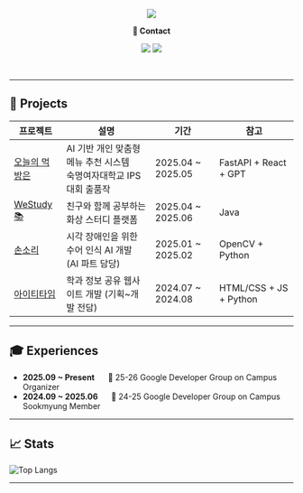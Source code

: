 <!-- 헤더 배너 -->
<p align="center">
  <img src="https://capsule-render.vercel.app/api?type=waving&color=ACBCFF&fontColor=0F1035&height=200&section=header&text=Welcome+to+Yein's+GitHub!👋&fontSize=40"/>
</p>

<!-- 연락처 -->
<p align="center"><strong>📧 Contact</strong></p>
<p align="center">
  <img src="https://img.shields.io/badge/ktyjj0306@sookmyung.ac.kr-EA4335?style=flat-square&logo=gmail&logoColor=white"/>
  <a href="https://yeverydein.tistory.com/"><img src="https://img.shields.io/badge/Tistory Blog-000000?style=flat-square&logo=tistory&logoColor=white"/></a>
</p>

<!-- 자기소개 -->
<p align="center">
  <br>
  <strong></strong>
</p>

---

<!-- ## 💻 Tech Stack
<p>
  <!-- Backend -->
  <!-- <img src="https://img.shields.io/badge/Java-007396?style=flat-square&logo=java&logoColor=white"/>
  <img src="https://img.shields.io/badge/Spring Boot-6DB33F?style=flat-square&logo=springboot&logoColor=white"/>
  <img src="https://img.shields.io/badge/MySQL-4479A1?style=flat-square&logo=mysql&logoColor=white"/>
  <img src="https://img.shields.io/badge/Python-3776AB?style=flat-square&logo=python&logoColor=white"/>
  <img src="https://img.shields.io/badge/FastAPI-009688?style=flat-square&logo=fastapi&logoColor=white"/>
  <!-- AI -->
  <!-- <img src="https://img.shields.io/badge/TensorFlow-FF6F00?style=flat-square&logo=tensorflow&logoColor=white"/>
  <img src="https://img.shields.io/badge/PyTorch-EE4C2C?style=flat-square&logo=pytorch&logoColor=white"/>
  <!-- Frontend -->
  <!-- <img src="https://img.shields.io/badge/Flutter-02569B?style=flat-square&logo=flutter&logoColor=white"/>
  <!-- Tools -->
  <!-- <img src="https://img.shields.io/badge/Git-F05032?style=flat-square&logo=git&logoColor=white"/>
  <img src="https://img.shields.io/badge/GitHub-181717?style=flat-square&logo=github&logoColor=white"/>
  <img src="https://img.shields.io/badge/Notion-000000?style=flat-square&logo=notion&logoColor=white"/> 
</p> 
---   -->


## 🌟 Projects

| 프로젝트 | 설명 | 기간 | 참고 |
|----------|------|------|------|
| [오늘의 먹방은](https://github.com/yeverycode/TodayMenu) | AI 기반 개인 맞춤형 메뉴 추천 시스템<br>숙명여자대학교 IPS 대회 출품작 | 2025.04 ~ 2025.05 | FastAPI + React + GPT |
| [WeStudy 📚](https://github.com/yeverycode/function) | 친구와 함께 공부하는 화상 스터디 플랫폼 | 2025.04 ~ 2025.06 | Java  |
| [손소리](https://github.com/yeverycode/HandData) | 시각 장애인을 위한 수어 인식 AI 개발 (AI 파트 담당) | 2025.01 ~ 2025.02 | OpenCV + Python |
| [아이티타임](https://github.com/yeverycode/ITIME) | 학과 정보 공유 웹사이트 개발 (기획~개발 전담) | 2024.07 ~ 2024.08 | HTML/CSS + JS + Python |


---

## 🎓 Experiences

- **2025.09 ~ Present**&nbsp;&nbsp;&nbsp;&nbsp;&nbsp;&nbsp;📍 25-26 Google Developer Group on Campus Organizer  
- **2024.09 ~ 2025.06**&nbsp;&nbsp;&nbsp;&nbsp;&nbsp;&nbsp;📍 24-25 Google Developer Group on Campus Sookmyung Member

---

<!-- ## 🏆 Certificates

-



---    -->

## 📈 Stats

<!-- Top Language -->
![Top Langs](https://github-readme-stats.vercel.app/api/top-langs/?username=yeverycode&layout=compact&theme=tokyonight)

<!-- GitHub Stats -->
<!-- [![Yein's GitHub stats](https://github-readme-stats.vercel.app/api?username=yeverycode&show_icons=true&theme=tokyonight)](https://github.com/yeverycode/github-readme-stats) -->

---



